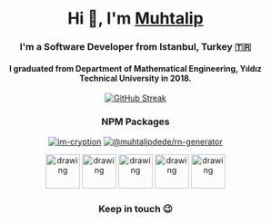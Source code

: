 <div align="center">

  <h1>Hi 👋, I'm <a href="https://muhtalip.com">Muhtalip<a></h1>
  <h3>I'm a Software Developer from Istanbul, Turkey &#127481;&#127479;</h3>
  
  <h4>I graduated from Department of Mathematical Engineering, Yıldız Technical University in 2018.</h4>

  [![GitHub Streak](https://streak-stats.demolab.com/?user=muhtalipdede&theme=great-gatsby)](https://git.io/streak-stats)

  <h3>NPM Packages</h3>

  [![im-cryption](https://img.shields.io/npm/dt/im-cryption.svg)](https://img.shields.io/npm/dt/im-cryption.svg)
  [![@muhtalipdede/rn-generator](https://img.shields.io/npm/dt/@muhtalipdede/rn-generator.svg)](https://img.shields.io/npm/dt/@muhtalipdede/rn-generator.svg)

    
  [<img src="https://cdn.icon-icons.com/icons2/2428/PNG/512/linkedin_black_logo_icon_147114.png" alt="drawing" width="60"/>](https://www.linkedin.com/in/muhtalipdede/)
  [<img src="https://upload.wikimedia.org/wikipedia/commons/thumb/6/65/Black_Instagram_icon.svg/1200px-Black_Instagram_icon.svg.png" alt="drawing" width="60"/>](https://www.instagram.com/muhtalipdede5)
  [<img src="https://cdn-icons-png.flaticon.com/512/60/60580.png" alt="drawing" width="60"/>](https://twitter.com/muhtalipdede)
  [<img src="http://cdn.onlinewebfonts.com/svg/img_256332.png" alt="drawing" width="60"/>](https://medium.com/@muhtalipdede)
  [<img src="https://cdn4.iconfinder.com/data/icons/logos-brands-5/24/buymeacoffee-512.png" alt="drawing" width="60"/>](https://www.buymeacoffee.com/muhtalipdede)
  
  <h3>Keep in touch 😉</h3>
  
</div>
